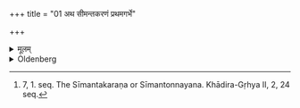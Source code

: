 +++
title = "01 अथ सीमन्तकरणं प्रथमगर्भे"

+++

<details><summary>मूलम्</summary>

अथ सीमन्तकरणं प्रथमगर्भे १
</details>

<details><summary>Oldenberg</summary>

1. [^1]  Now (follows) the Sīmantakaraṇa (or parting of the hair), in her first pregnancy,


[^1]:  7, 1. seq. The Sīmantakaraṇa or Sīmantonnayana. Khādira-Gṛhya II, 2, 24 seq.
</details>
